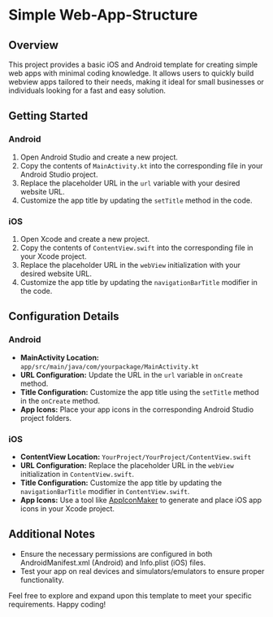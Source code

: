 # Simple Web-App-Structure

## Overview

This project provides a basic iOS and Android template for creating simple web apps with minimal coding knowledge. It allows users to quickly build webview apps tailored to their needs, making it ideal for small businesses or individuals looking for a fast and easy solution.

## Getting Started

### Android

1. Open Android Studio and create a new project.
2. Copy the contents of `MainActivity.kt` into the corresponding file in your Android Studio project.
3. Replace the placeholder URL in the `url` variable with your desired website URL.
4. Customize the app title by updating the `setTitle` method in the code.

### iOS

1. Open Xcode and create a new project.
2. Copy the contents of `ContentView.swift` into the corresponding file in your Xcode project.
3. Replace the placeholder URL in the `webView` initialization with your desired website URL.
4. Customize the app title by updating the `navigationBarTitle` modifier in the code.

## Configuration Details

### Android

- **MainActivity Location:** `app/src/main/java/com/yourpackage/MainActivity.kt`
- **URL Configuration:** Update the URL in the `url` variable in `onCreate` method.
- **Title Configuration:** Customize the app title using the `setTitle` method in the `onCreate` method.
- **App Icons:** Place your app icons in the corresponding Android Studio project folders.

### iOS

- **ContentView Location:** `YourProject/YourProject/ContentView.swift`
- **URL Configuration:** Replace the placeholder URL in the `webView` initialization in `ContentView.swift`.
- **Title Configuration:** Customize the app title by updating the `navigationBarTitle` modifier in `ContentView.swift`.
- **App Icons:** Use a tool like [AppIconMaker](https://appiconmaker.co/) to generate and place iOS app icons in your Xcode project.

## Additional Notes

- Ensure the necessary permissions are configured in both AndroidManifest.xml (Android) and Info.plist (iOS) files.
- Test your app on real devices and simulators/emulators to ensure proper functionality.

Feel free to explore and expand upon this template to meet your specific requirements. Happy coding!

